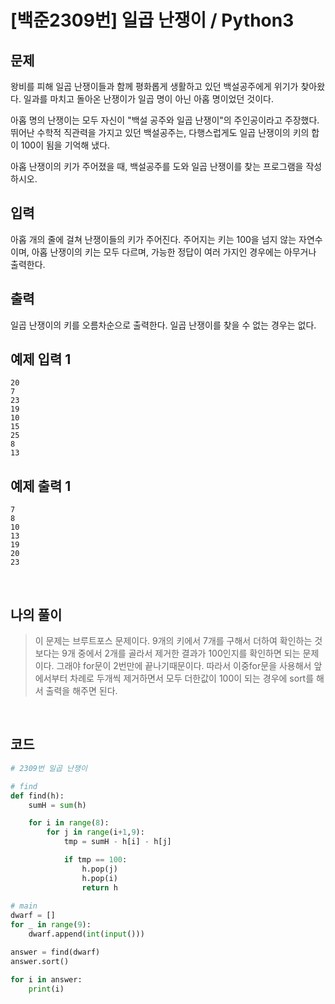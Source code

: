 # [백준2309번] 일곱 난쟁이 / Python3

## 문제

왕비를 피해 일곱 난쟁이들과 함께 평화롭게 생활하고 있던 백설공주에게 위기가 찾아왔다. 일과를 마치고 돌아온 난쟁이가 일곱 명이 아닌 아홉 명이었던 것이다.

아홉 명의 난쟁이는 모두 자신이 "백설 공주와 일곱 난쟁이"의 주인공이라고 주장했다. 뛰어난 수학적 직관력을 가지고 있던 백설공주는, 다행스럽게도 일곱 난쟁이의 키의 합이 100이 됨을 기억해 냈다.

아홉 난쟁이의 키가 주어졌을 때, 백설공주를 도와 일곱 난쟁이를 찾는 프로그램을 작성하시오.

## 입력

아홉 개의 줄에 걸쳐 난쟁이들의 키가 주어진다. 주어지는 키는 100을 넘지 않는 자연수이며, 아홉 난쟁이의 키는 모두 다르며, 가능한 정답이 여러 가지인 경우에는 아무거나 출력한다.

## 출력

일곱 난쟁이의 키를 오름차순으로 출력한다. 일곱 난쟁이를 찾을 수 없는 경우는 없다.

## 예제 입력 1 

```
20
7
23
19
10
15
25
8
13
```

## 예제 출력 1 

```
7
8
10
13
19
20
23
```

<br>

## 나의 풀이

> 이 문제는 브루트포스 문제이다. 9개의 키에서 7개를 구해서 더하여 확인하는 것 보다는 9개 중에서 2개를 골라서 제거한 결과가 100인지를 확인하면 되는 문제이다. 그래야 for문이 2번만에 끝나기때문이다. 따라서 이중for문을 사용해서 앞에서부터 차례로 두개씩 제거하면서 모두 더한값이 100이 되는 경우에 sort를 해서 출력을 해주면 된다.

<br>

## 코드

```python
# 2309번 일곱 난쟁이

# find
def find(h):
    sumH = sum(h)

    for i in range(8):
        for j in range(i+1,9):
            tmp = sumH - h[i] - h[j]

            if tmp == 100:
                h.pop(j)
                h.pop(i)
                return h
            
# main
dwarf = []
for _ in range(9):
    dwarf.append(int(input()))

answer = find(dwarf)
answer.sort()

for i in answer:
    print(i)
            
```


